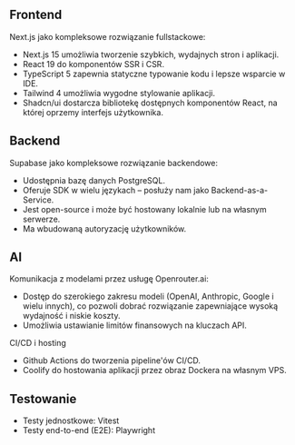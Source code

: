 ## Frontend

Next.js jako kompleksowe rozwiązanie fullstackowe:

- Next.js 15 umożliwia tworzenie szybkich, wydajnych stron i aplikacji.
- React 19 do komponentów SSR i CSR.
- TypeScript 5 zapewnia statyczne typowanie kodu i lepsze wsparcie w IDE.
- Tailwind 4 umożliwia wygodne stylowanie aplikacji.
- Shadcn/ui dostarcza bibliotekę dostępnych komponentów React, na której oprzemy interfejs użytkownika.

## Backend

Supabase jako kompleksowe rozwiązanie backendowe:

- Udostępnia bazę danych PostgreSQL.
- Oferuje SDK w wielu językach – posłuży nam jako Backend-as-a-Service.
- Jest open-source i może być hostowany lokalnie lub na własnym serwerze.
- Ma wbudowaną autoryzację użytkowników.

## AI

Komunikacja z modelami przez usługę Openrouter.ai:

- Dostęp do szerokiego zakresu modeli (OpenAI, Anthropic, Google i wielu innych), co pozwoli dobrać rozwiązanie zapewniające wysoką wydajność i niskie koszty.
- Umożliwia ustawianie limitów finansowych na kluczach API.

CI/CD i hosting

- Github Actions do tworzenia pipeline'ów CI/CD.
- Coolify do hostowania aplikacji przez obraz Dockera na własnym VPS.

## Testowanie

- Testy jednostkowe: Vitest
- Testy end-to-end (E2E): Playwright
